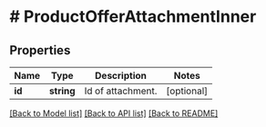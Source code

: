 # # ProductOfferAttachmentInner

## Properties

Name | Type | Description | Notes
------------ | ------------- | ------------- | -------------
**id** | **string** | Id of attachment. | [optional]

[[Back to Model list]](../../README.md#models) [[Back to API list]](../../README.md#endpoints) [[Back to README]](../../README.md)
